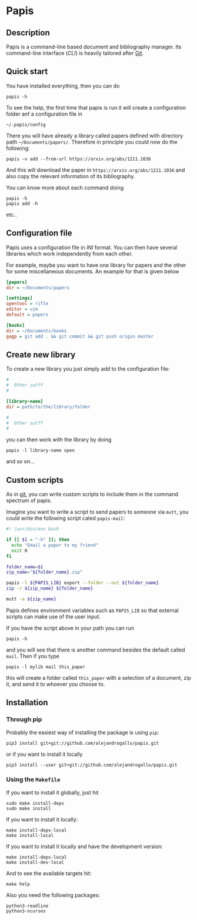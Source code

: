 
# Papis

## Description

Papis is a command-line based document and bibliography manager.  Its
command-line interface (*CLI*) is heavily tailored after
[Git](http://git-scm.com).


## Quick start

You have installed everything, then you can do

```
papis -h
```

To see the help, the first time that papis is run it will create a
configuration folder anf a configuration file in

```
~/.papis/config
```

There you will have already a library called papers defined with directory path
`~/Documents/papers/`. Therefore in principle you could now do the following:

```
papis -v add --from-url https://arxiv.org/abs/1211.1036
```

And this will download the paper in `https://arxiv.org/abs/1211.1036`
and also copy the relevant information of its bibliography.

You can know more about each command doing

```
papis -h
papis add -h
```

etc..

## Configuration file

Papis uses a configuration file in *INI* format. You can then have several libraries
which work independently from each other.

For example, maybe you want to have one library for papers
and the other for some miscellaneous documents.
An example for that is given below


```ini
[papers]
dir = ~/Documents/papers

[settings]
opentool = rifle
editor = vim
default = papers

[books]
dir = ~/Documents/books
gagp = git add . && git commit && git push origin master

```

## Create new library

To create a new library you just simply add to the configuration file:

```ini
#
#  Other sutff
#

[library-name]
dir = path/to/the/library/folder

#
#  Other sutff
#
```

you can then work with the library by doing

```
papis -l library-name open
```

and so on...


## Custom scripts

As in [git](http://git-scm.com), you can write custom scripts to include them
in the command spectrum of papis.

Imagine you want to write a script to send papers to someone via `mutt`,
you could write the following script caled `papis-mail`:

```sh
#! /usr/bin/env bash

if [[ $1 = "-h" ]]; then
  echo "Email a paper to my friend"
  exit 0
fi

folder_name=$1
zip_name="${folder_name}.zip"

papis -l ${PAPIS_LIB} export --folder --out ${folder_name}
zip -r ${zip_name} ${folder_name}

mutt -a ${zip_name}

```

Papis defines environment variables such as `PAPIS_LIB` so that external
scripts can make use of the user input.

If you have the script above in your path you can run

```
papis -h
```

and you will see that there is another command besides the default called
`mail`. Then if you type

```
papis -l mylib mail this_paper
```

this will create a folder called `this_paper` with a selection of a document,
zip it, and send it to whoever you choose to.

## Installation

### Through pip

Probably the easiest way of installing the package is using `pip`:

```
pip3 install git+git://github.com/alejandrogallo/papis.git
```

or if you want to install it locally

```
pip3 install --user git+git://github.com/alejandrogallo/papis.git
```

### Using the `Makefile`

If you want to install it globally, just hit

```
sudo make install-deps
sudo make install
```

If you want to install it locally:
```
make install-deps-local
make install-local
```

If you want to install it locally and have the development version:
```
make install-deps-local
make install-dev-local
```

And to see the available targets hit:

```
make help
```

Also you need the following packages:
```
python3-readline
python3-ncurses
```
